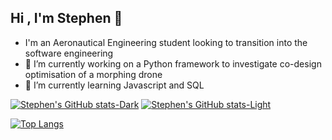 ## Hi , I'm Stephen 👋

- I'm an Aeronautical Engineering student looking to transition into the software engineering
- 🔭 I’m currently working on a Python framework to investigate co-design optimisation of a morphing drone
- 🌱 I’m currently learning Javascript and SQL

<!-- Github Stats -->
[![Stephen's GitHub stats-Dark](https://github-readme-stats.vercel.app/api?username=shl211&show_icons=true&theme=tokyonight#gh-dark-mode-only)](https://github.com/anuraghazra/github-readme-stats#gh-dark-mode-only)
[![Stephen's GitHub stats-Light](https://github-readme-stats.vercel.app/api?username=shl211&show_icons=true&theme=ambient_gradient#gh-light-mode-only)](https://github.com/anuraghazra/github-readme-stats#gh-light-mode-only)

[![Top Langs](https://github-readme-stats.vercel.app/api/top-langs/?username=shl211)](https://github.com/anuraghazra/github-readme-stats)
